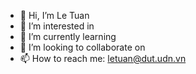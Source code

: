 - 👋 Hi, I’m Le Tuan
- 👀 I’m interested in  
- 🌱 I’m currently learning 
- 💞️ I’m looking to collaborate on  
- 📫 How to reach me: letuan@dut.udn.vn

<!---
nuatel/nuatel is a ✨ special ✨ repository because its `README.md` (this file) appeaCancel changesrs on your GitHub profile.
You can click the Preview link to take a look at your changes.
--->
